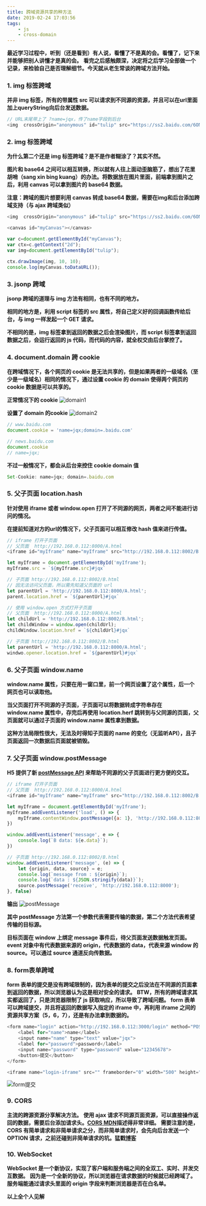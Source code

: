 ```yaml
---
title: 跨域资源共享的种方法
date: 2019-02-24 17:03:56
tags:
    - js
    - cross-domain
---
```


**最近学习过程中，听到（还是看到）有人说，看懂了不是真的会。看懂了，记下来并能够把别人讲懂才是真的会。**
**看完之后感触颇深，决定将之后学习全部做一个记录，来检验自己是否理解细节。今天就从老生常谈的跨域方法开始。**

### 1. img 标签跨域

**并非 img 标签，所有的带属性 src 可以请求到不同源的资源，并且可以在url里面加上queryString向后台发送数据。**

``` js
// URL末尾带上了 ?name=jqx，传了name字段到后台
<img  crossOrigin="anonymous" id="tulip" src="https://ss2.baidu.com/6ONYsjip0QIZ8tyhnq/it/u=489343535,3713603063&fm=58?name=jqx" alt="The Tulip" />
```

### 2. img 标签跨域

**为什么第二个还是 img 标签跨域？是不是作者糊涂了？其实不然。**

**图片和 base64 之间可以相互转换，所以就有人往上面动歪脑筋了，想出了花里胡哨（sang xin bing kuang）的办法。将数据放在图片里面，前端拿到图片之后，利用 canvas 可以拿到图片的 base64 数据。**

**注意：跨域的图片想要利用 canvas 转成 base64 数据，需要在img和后台添加跨域支持（与 ajax 跨域类似）**

``` js
<img  crossOrigin="anonymous" id="tulip" src="https://ss2.baidu.com/6ONYsjip0QIZ8tyhnq/it/u=489343535,3713603063&fm=58?name=jqx"/>

<canvas id="myCanvas"></canvas>

var c=document.getElementById("myCanvas");
var ctx=c.getContext("2d");
var img=document.getElementById("tulip");

ctx.drawImage(img, 10, 10);
console.log(myCanvas.toDataURL());
```

### 3. jsonp 跨域

**jsonp 跨域的道理与 img 方法有相同，也有不同的地方。**

**相同的地方是，利用 script 标签的 src 属性，将自己定义好的回调函数传给后台，与 img 一样发起一个 GET 请求。**

**不相同的是，img 标签拿到返回的数据之后会渲染图片，而 script 标签拿到返回数据之后，会运行返回的 js 代码，而代码的内容，就全权交由后台掌控了。**

### 4. document.domain 跨 cookie

**在跨域情况下，各个网页的 cookie 是无法共享的，但是如果两者的一级域名（至少是一级域名）相同的情况下，通过设置 cookie 的 domain 使得两个网页的 cookie 数据是可以共享的。**

**正常情况下的 cookie**
![domain1](../../../../img/cross-domain-methiod/domain1.png)

**设置了 domain 的cookie**
![domain2](../../../../img/cross-domain-methiod/domain2.png)

``` js
// www.baidu.com
document.cookie = 'name=jqx;domain=.baidu.com'

// news.baidu.com
document.cookie
// name=jqx;
```

**不过一般情况下，都会从后台来控住 cookie domain 值**

``` js
Set-Cookie: name=jqx; domain=.baidu.com
```

### 5. 父子页面 location.hash

**针对使用 iframe 或者 window.open 打开了不同源的网页，两者之间不能进行访问的情况。**

**在提前知道对方的url的情况下，父子页面可以相互修改 hash 值来进行传值。**

``` js
// iframe 打开子页面
// 父页面  http://192.168.0.112:8000/A.html
<iframe id="myIframe" name="myIframe" src="http://192.168.0.112:8002/B.html" frameborder="0"></iframe>

let myIframe = document.getElementById('myIframe');
myIframe.src = `${myIframe.src}#jqx`

// 子页面 http://192.168.0.112:8002/B.html
// 因无法访问父页面，所以需先知道父页面的 url
let parentUrl = 'http://192.168.0.112:8000/A.html';
parent.location.href = `${parentUrl}#jqx`

// 使用 window.open 方式打开子页面
// 父页面  http://192.168.0.112:8000/A.html
let childUrl = 'http://192.168.0.112:8002/B.html';
let childWindow = window.open(childUrl);
childWindow.location.href = `${childUrl}#jqx`

// 子页面 http://192.168.0.112:8002/B.html
let parentUrl = 'http://192.168.0.112:8000/A.html';
windwo.opener.location.href = `${parentUrl}#jqx`
```

### 6. 父子页面 window.name
**window.name 属性，只要在用一窗口里，前一个网页设置了这个属性，后一个网页也可以读取他。**

**当父页面打开不同源的子页面，子页面可以将数据转成字符串存在 window.name 属性中，存完后再使用 location.herf 跳转到与父同源的页面，父页面就可以通过子页面的 window.name 属性拿到数据。**

**这种方法局限性很大，无法及时得知子页面的 name 的变化（无监听API），且子页面返回一次数据后页面就被销毁。**

### 7. 父子页面 window.postMessage
**H5 提供了新 [postMessage API](https://developer.mozilla.org/en-US/docs/Web/API/Window/postMessage) 来帮助不同源的父子页面进行更方便的交互。**

``` js
// iframe 打开子页面
// 父页面  http://192.168.0.112:8000/A.html
<iframe id="myIframe" name="myIframe" src="http://192.168.0.112:8002/B.html" frameborder="0"></iframe>

let myIframe = document.getElementById('myIframe');
myIframe.addEventListener('load', () => {
    myIframe.contentWindow.postMessage({a: 1}, 'http://192.168.0.112:8002');
})

window.addEventListener('message', e => {
    console.log(`B data: ${e.data}`);
})

// 子页面 http://192.168.0.112:8002/B.html
window.addEventListener('message', (e) => {
    let {origin, data, source} = e;
    console.log(`message from : ${origin}`);
    console.log(`data : ${JSON.stringify(data)}`);
    source.postMessage('receive', 'http://192.168.0.112:8000');
}, false)
```

**输出**
![postMessage](../../../../img/cross-domain-methiod/postMessage.png)

**其中 postMessage 方法第一个参数代表需要传输的数据，第二个方法代表希望传输的目标源。**

**目标页面在 window 上绑定 message 事件后，待父页面发送数据触发页面。event 对象中有代表数据来源的 origin，代表数据的 data，代表来源 window 的 source。可以通过 source 通道反向传数据。**

### 8. form表单跨域
**form 表单的提交是没有跨域限制的，因为表单的提交之后没法在不同源的页面拿到返回的数据，所以浏览器认为这是相对安全的请求。**
**BTW，所有的跨域请求其实都返回了，只是浏览器限制了 js 获取响应，所以导致了跨域问题。**
**form 表单可以跨域提交，并且将返回的数据写入指定的 iframe 中，再利用 iframe 之间的资源共享方案（5，6，7），还是有办法拿到数据的。**

``` js
<form name="login" action="http://192.168.0.112:3000/login" method="POST" enctype="multipart/form-data" target="login-iframe">
    <label for="name">name</label>
    <input name="name" type="text" value="jqx">
    <label for="password">password</label>
    <input name="password" type="password" value="12345678">
    <button>提交</button>
</form>

<iframe name="login-iframe" src="" frameborder="0" width="500" height="500"></iframe>
```

![form提交](../../../../img/cross-domain-methiod/form.png)

### 9. CORS
**主流的跨源资源分享解决方法。**
**使用 ajax 请求不同源页面资源，可以直接操作返回的数据，需要后台添加请求头。[CORS MDN](https://developer.mozilla.org/en-US/docs/Web/HTTP/CORS)描述得非常详细。**
**需要注意的是，CORS 有简单请求和非简单请求之分，而非简单请求时，会先向后台发送一个 OPTION 请求，之前还碰到非简单请求的坑。猛戳[博客](../../../..//2018/08/29/axios-CORS/)**

### 10. WebSocket
**WebSocket 是一个新协议，实现了客户端和服务端之间的全双工、实时、并发交互数据。**
**因为是一个全新的协议，所以浏览器在请求数据的时候就已经跨域了。服务端能通过请求头里面的 origin 字段来判断浏览器是否在白名单。**

**以上全个人见解**
